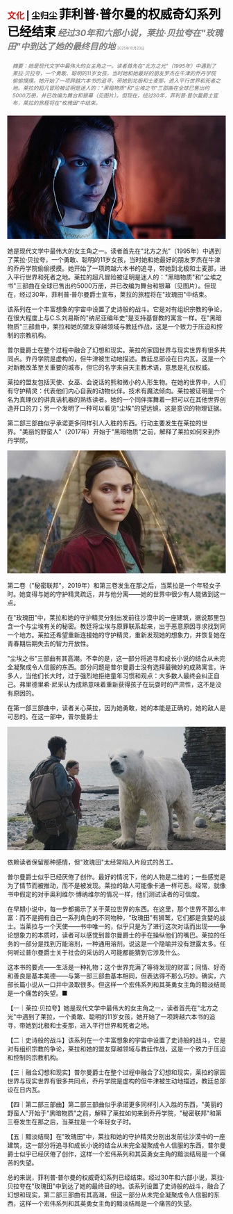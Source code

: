 <span style="color:#E3120B; font-size:14.9pt; font-weight:bold;">文化</span> <span style="color:#000000; font-size:14.9pt; font-weight:bold;">| 尘归尘</span>
<span style="color:#000000; font-size:21.0pt; font-weight:bold;">菲利普·普尔曼的权威奇幻系列已经结束</span>
<span style="color:#808080; font-size:14.9pt; font-weight:bold; font-style:italic;">经过30年和六部小说，莱拉·贝拉夸在"玫瑰田"中到达了她的最终目的地</span>
<span style="color:#808080; font-size:6.2pt;">2025年10月23日</span>

<div style="padding:8px 12px; color:#666; font-size:9.0pt; font-style:italic; margin:12px 0;">摘要：她是现代文学中最伟大的女主角之一。读者首先在"北方之光"（1995年）中遇到了莱拉·贝拉夸，一个勇敢、聪明的11岁女孩，当时她和她最好的朋友罗杰在牛津的乔丹学院偷偷摸摸。她开始了一项跨越六本书的追寻，带她到北极和士麦那，进入平行世界和死者之地。莱拉的超凡冒险被证明是迷人的："黑暗物质"和"尘埃之书"三部曲在全球已售出约5000万册，并已改编为舞台和银幕（见图片）。但现在，经过30年，菲利普·普尔曼爵士宣布，莱拉的旅程将在"玫瑰田"中结束。</div>

![](../images/067_Philip_Pullmans_magisterial_fantasy_series_has_come_to_an_en/p0286_img01.jpeg)

她是现代文学中最伟大的女主角之一。读者首先在"北方之光"（1995年）中遇到了莱拉·贝拉夸，一个勇敢、聪明的11岁女孩，当时她和她最好的朋友罗杰在牛津的乔丹学院偷偷摸摸。她开始了一项跨越六本书的追寻，带她到北极和士麦那，进入平行世界和死者之地。莱拉的超凡冒险被证明是迷人的："黑暗物质"和"尘埃之书"三部曲在全球已售出约5000万册，并已改编为舞台和银幕（见图片）。但现在，经过30年，菲利普·普尔曼爵士宣布，莱拉的旅程将在"玫瑰田"中结束。

该系列在一个丰富想象的宇宙中设置了史诗般的战斗。它是对有组织宗教的争论，在很大程度上与C.S.刘易斯的"纳尼亚编年史"是支持基督教的寓言一样。在"黑暗物质"三部曲中，莱拉和她的盟友穿越领域与教廷作战，这是一个致力于压迫和控制的宗教机构。

普尔曼爵士在整个过程中融合了幻想和现实。莱拉的家园世界与现实世界有很多共同点。乔丹学院是虚构的，但牛津被生动地描述。教廷总部设在日内瓦，这是一个对新教改革至关重要的城市，但它的名字来自天主教术语，意思是礼仪权威。

莱拉的盟友包括天使、女巫、会说话的熊和微小的人形生物。在她的世界中，人们有守护精灵：代表他们内心自我的动物伙伴。技术有魔法倾向。莱拉被证明是一个名为真理仪的讲真话机器的熟练读者。她的一个同伴挥舞着一把可以在其他世界创造开口的刀；另一个发明了一种可以看见"尘埃"的望远镜，这是意识的物理证据。

第二部三部曲似乎承诺更多同样引人入胜的东西。行动主要发生在莱拉的世界。"美丽的野蛮人"（2017年）开始于"黑暗物质"之前，解释了莱拉如何来到乔丹学院。

![](../images/067_Philip_Pullmans_magisterial_fantasy_series_has_come_to_an_en/p0287_img01.jpeg)

第二卷（"秘密联邦"，2019年）和第三卷发生在那之后，当莱拉是一个年轻女子时。她变得与她的守护精灵疏远，并与他分离——她的世界中很少有人能做到这一点。

在"玫瑰田"中，莱拉和她的守护精灵分别出发前往沙漠中的一座建筑，据说那里包含一个与尘埃有关的秘密。教廷将尘埃与原罪联系起来，出于恶意原因寻求找到同一个地方。莱拉还希望重新连接她的守护精灵，重新发现她的想象力，并恢复她在青春期后期失去的智力开放性。

"尘埃之书"三部曲有其高潮。不幸的是，这一部分将追寻和成长小说的结合从未完全凝聚成令人信服的东西。部分问题是普尔曼爵士没有选择最微妙的成熟寓言。许多人，当他们长大时，过于强烈地拒绝童年习惯和观点：大多数人最终会纠正自己。弗里德里希·尼采认为成熟意味着重新获得孩子在玩耍时的严肃性，这不是没有原因的。

在第一部三部曲中，读者关心莱拉，因为她勇敢，她的本能是正确的，她的敌人是可恶的。在这一部中，普尔曼爵士

![](../images/067_Philip_Pullmans_magisterial_fantasy_series_has_come_to_an_en/p0288_img01.jpeg)

依赖读者保留那种感情，但"玫瑰田"太经常陷入片段式的苦工。

普尔曼爵士似乎已经厌倦了创作。最好的情况下，他的人物是二维的；一些感觉是为了情节而被推动，而不是被发现。莱拉的敌人可能像卡通一样可恶。经常，就像书中假定的对手奥利维尔·博纳维尔的情况一样，他们测试读者的可信度。

在早期小说中，每一步都揭示了关于莱拉世界的东西。在这里，那个世界不那么丰富：而不是拥有自己一系列角色的不同物种，"玫瑰田"有狮鹫，它们都是贪婪的战士。当莱拉与一个天使——书中唯一的，似乎只是为了进行这次对话而出现——争论想象力的本质时，读者可以感觉到普尔曼爵士的手在操纵他们的嘴巴。莱拉的任务的一部分是找到万能溶剂，一种通用溶剂。说这是一个隐喻并没有泄露太多。任何听过普尔曼爵士关于社会的采访的人可能都能猜到它涉及什么。

这本书的要点——生活是一种礼物；这个世界充满了等待发现的财富；同情、好奇和善良是基本美德——与第一部三部曲基本相同，但表达得不那么巧妙。确实，六部长篇小说从一口井中汲取很多。但这样一个宏伟系列和其英勇女主角的黯淡结局是一个痛苦的失望。■

【一｜莱拉·贝拉夸】她是现代文学中最伟大的女主角之一，读者首先在"北方之光"中遇到了莱拉，一个勇敢、聪明的11岁女孩，她开始了一项跨越六本书的追寻，带她到北极和士麦那，进入平行世界和死者之地。

【二｜史诗般的战斗】该系列在一个丰富想象的宇宙中设置了史诗般的战斗，它是对有组织宗教的争论，莱拉和她的盟友穿越领域与教廷作战，这是一个致力于压迫和控制的宗教机构。

【三｜融合幻想和现实】普尔曼爵士在整个过程中融合了幻想和现实，莱拉的家园世界与现实世界有很多共同点，乔丹学院是虚构的但牛津被生动地描述，教廷总部设在日内瓦。

【四｜第二部三部曲】第二部三部曲似乎承诺更多同样引人入胜的东西，"美丽的野蛮人"开始于"黑暗物质"之前，解释了莱拉如何来到乔丹学院，"秘密联邦"和第三卷发生在那之后，当莱拉是一个年轻女子时。

【五｜黯淡结局】在"玫瑰田"中，莱拉和她的守护精灵分别出发前往沙漠中的一座建筑，这一部分将追寻和成长小说的结合从未完全凝聚成令人信服的东西，普尔曼爵士似乎已经厌倦了创作，这样一个宏伟系列和其英勇女主角的黯淡结局是一个痛苦的失望。

总的来说，菲利普·普尔曼的权威奇幻系列已经结束。经过30年和六部小说，莱拉·贝拉夸在"玫瑰田"中到达了她的最终目的地。该系列设置了史诗般的战斗，融合了幻想和现实，第二部三部曲有其高潮，但这一部分从未完全凝聚成令人信服的东西，这样一个宏伟系列和其英勇女主角的黯淡结局是一个痛苦的失望。
